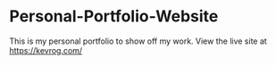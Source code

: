 # Personal-Portfolio-Website
This is my personal portfolio to show off my work. View the live site at https://kevrog.com/
